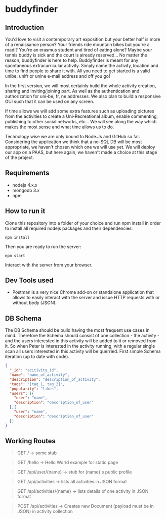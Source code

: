 # buddyfinder

## Introduction

You'd love to visit a contemporary art exposition but your better half is more of a renaissance person? Your friends ride mountain bikes but you're a roadi? You're an erasmus student and tired of eating alone? Maybe your tennis buddy is sick and the court is already reserved... No matter the reason, buddyfinder is here to help. Buddyfinder is meant for any spontaneous extracurricular activity. Simply name the activity, location and time to find people to share it with. All you need to get started is a valid unibe, unifr or unine e-mail address and off you go!

In the first version, we will most certainly build the whole activity creation, sharing and inviting/joining part. As well as the authentication and authorization for uni-be, fr, ne addresses. We also plan to build a responsive GUI such that it can be used on any screen.

If time allows we will add some extra features such as uploading pictures from the activities to create a Uni-Recreational album, enable commenting, publishing to other social networks, etc... We will see along the way which makes the most sense and what time allows us to do.

Technology wise we are only bound to Node.Js and GitHub so far. Considering the application we think that a no-SQL DB will be most appropriate, we haven't chosen which one we will use yet. We will deploy our app on a PAAS, but here again, we haven't made a choice at this stage of the project.

## Requirements

- nodejs 4.x.x
- mongodb 3.x
- npm

## How to run it

Clone this repository into a folder of your choice and run npm install in order to install all required nodejs packages
and their dependencies:

	npm install

Then you are ready to run the server:

	npm start

Interact with the server from your browser.

## Dev Tools used

- Postman is a very nice Chrome add-on or standalone application that allows to easily interact with the server and
issue HTTP requests with or without body (JSON).

## DB Schema

The DB Schema should be build having the most frequent use cases in mind. Therefore the Schema should consist of one
collection - the activity - and the users interested in this activity will be added to it or removed from it. So when Peter
is interested in the activity running, with a regular single scan all users interested in this activity will be querried.
First simple Schema iteration (up to date with code).

```json
{
  "_id": "acitivity_id",
  "name": "name_of_activity",
  "description": "description_of_activity",
  "tags": "[tag_1, tag_2]",
  "popularity": "likes",
  "users": [{
    "user": "name",
    "description": "description_of_user"
  },{
    "user": "name",
    "description": "description_of_user"
  }]
}
```
## Working Routes

  > GET / -> some stub
  
  > GET /hello -> Hello World example for static page
  
  > GET /api/user/{name} -> stub for {name}'s public profile

  > GET /api/activities -> lists all activities in JSON format
  
  > GET /api/activities/{name} -> lists details of one activity in JSON format
    
  > POST /api/activities -> Creates new Document (payload must be in JSON) in activity collection